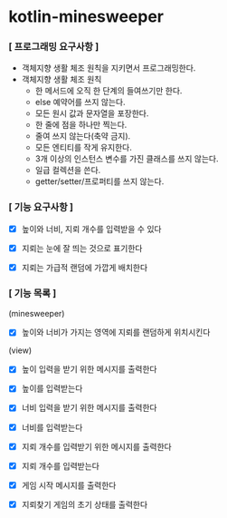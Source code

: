 # kotlin-minesweeper


### [ 프로그래밍 요구사항 ]
- 객체지향 생활 체조 원칙을 지키면서 프로그래밍한다.
- 객체지향 생활 체조 원칙
  - 한 메서드에 오직 한 단계의 들여쓰기만 한다.
  - else 예약어를 쓰지 않는다.
  - 모든 원시 값과 문자열을 포장한다.
  - 한 줄에 점을 하나만 찍는다.
  - 줄여 쓰지 않는다(축약 금지).
  - 모든 엔티티를 작게 유지한다.
  - 3개 이상의 인스턴스 변수를 가진 클래스를 쓰지 않는다.
  - 일급 컬렉션을 쓴다.
  - getter/setter/프로퍼티를 쓰지 않는다.

### [ 기능 요구사항 ]
- [x] 높이와 너비, 지뢰 개수를 입력받을 수 있다
- [x] 지뢰는 눈에 잘 띄는 것으로 표기한다
- [x] 지뢰는 가급적 랜덤에 가깝게 배치한다




### [ 기능 목록 ]
(minesweeper)
- [x] 높이와 너비가 가지는 영역에 지뢰를 랜덤하게 위치시킨다

(view)
- [x] 높이 입력을 받기 위한 메시지를 출력한다
- [x] 높이를 입력받는다


- [x] 너비 입력을 받기 위한 메시지를 출력한다
- [x] 너비를 입력받는다


- [x] 지뢰 개수를 입력받기 위한 메시지를 출력한다
- [x] 지뢰 개수를 입력받는다


- [x] 게임 시작 메시지를 출력한다
- [x] 지뢰찾기 게임의 초기 상태를 출력한다